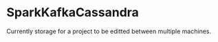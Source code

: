 SparkKafkaCassandra
===================

Currently storage for a project to be editted between multiple machines.
